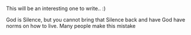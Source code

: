 This will be an interesting one to write.. :)

God is Silence, but you cannot bring that Silence back and have God have norms on how to live. Many people make this mistake
